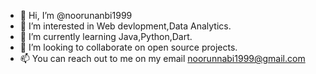 - 👋 Hi, I’m @noorunanbi1999
- 👀 I’m interested in Web devlopment,Data Analytics.
- 🌱 I’m currently learning Java,Python,Dart.
- 💞️ I’m looking to collaborate on open source projects.
- 📫 You can reach out to me on my email noorunnabi1999@gmail.com

<!---
noorunanbi1999/noorunanbi1999 is a ✨ special ✨ repository because its `README.md` (this file) appears on your GitHub profile.
You can click the Preview link to take a look at your changes.
--->
